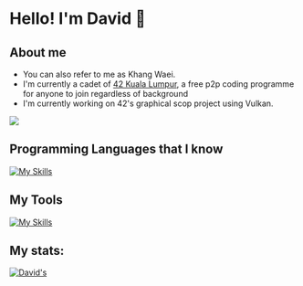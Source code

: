 # Hello! I'm David 👋

## About me
- You can also refer to me as Khang Waei.
- I'm currently a cadet of [42 Kuala Lumpur](https://42kl.edu.my/), a free p2p coding programme for anyone to join regardless of background
- I'm currently working on 42's graphical scop project using Vulkan.

![](https://komarev.com/ghpvc/?username=davidwkw&color=orange&style=for-the-badge)

## Programming Languages that I know
[![My Skills](https://skillicons.dev/icons?i=c,cpp,ts,js,py,bash,tailwind,html,css)](https://skillicons.dev)

## My Tools
[![My Skills](https://skillicons.dev/icons?i=vscode,git,github,postman,postgres,bash,vim,linux,docker,react,nextjs)](https://skillicons.dev)

## My stats:
[![David's](https://github-readme-stats.vercel.app/api?username=davidwkw&theme=dark)](https://github.com/anuraghazra/github-readme-stats)
